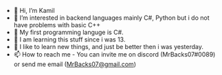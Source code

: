 - 👋 Hi, I’m Kamil
- 👀 I’m interested in backend languages mainly C#, Python but i do not have problems with basic C++
- 🌱 My first programming languge is C#.
- 👦 I am learning this stuff since i was 13.
- 🚀 I like to learn new things, and just be better then i was yesterday.
- 📫 How to reach me - You can invite me on discord (MrBacks07#0089) or send me email (MrBacks07@gmail.com) 

<!---
MrBacks07/MrBacks07 is a ✨ special ✨ repository because its `README.md` (this file) appears on your GitHub profile.
You can click the Preview link to take a look at your changes.
--->
